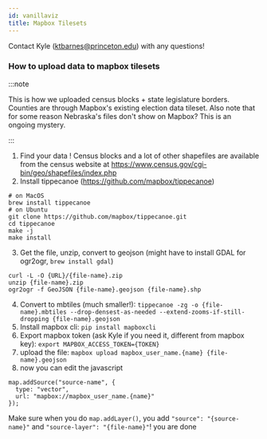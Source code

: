 ```yaml
---
id: vanillaviz
title: Mapbox Tilesets
---
```

Contact Kyle (ktbarnes@princeton.edu) with any questions!

### How to upload data to mapbox tilesets

:::note

This is how we uploaded census blocks + state legislature borders. Counties are through Mapbox's existing election data tileset. Also note that for some reason Nebraska's files don't show on Mapbox? This is an ongoing mystery.

:::
1. Find your data ! Census blocks and a lot of other shapefiles are available from the census website at https://www.census.gov/cgi-bin/geo/shapefiles/index.php
2. Install tippecanoe (https://github.com/mapbox/tippecanoe)

```
# on MacOS
brew install tippecanoe
# on Ubuntu
git clone https://github.com/mapbox/tippecanoe.git
cd tippecanoe
make -j
make install
```

3. Get the file, unzip, convert to geojson (might have to install GDAL for ogr2ogr, `brew install gdal`)

```
curl -L -O {URL}/{file-name}.zip
unzip {file-name}.zip
ogr2ogr -f GeoJSON {file-name}.geojson {file-name}.shp
```

4. Convert to mbtiles (much smaller!): `tippecanoe -zg -o {file-name}.mbtiles --drop-densest-as-needed --extend-zooms-if-still-dropping {file-name}.geojson`
5. Install mapbox cli: `pip install mapboxcli`
6. Export mapbox token (ask Kyle if you need it, different from mapbox key): `export MAPBOX_ACCESS_TOKEN={TOKEN}`
7. upload the file: `mapbox upload mapbox_user_name.{name} {file-name}.geojson`
8. now you can edit the javascript

```
map.addSource("source-name", {
  type: "vector",
  url: "mapbox://mapbox_user_name.{name}"
});
```

Make sure when you do `map.addLayer()`, you add `"source": "{source-name}"` and `"source-layer": "{file-name}"`! you are done
